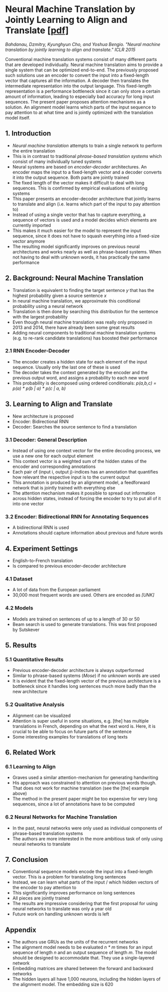 # Neural Machine Translation by Jointly Learning to Align and Translate [[pdf]](https://arxiv.org/pdf/1409.0473)

*Bahdanau, Dzmitry, Kyunghyun Cho, and Yoshua Bengio. "Neural machine translation by jointly learning to align and translate." ICLR 2015*

Conventional machine translation systems consist of many different parts that are developed individually.
Neural machine translation aims to provide a single system that can be optimized end-to-end.
The previously proposed such solutions use an encoder to convert the input into a fixed-length vector that captures all the information.
A decoder then translates the intermediate representation into the output language.
This fixed-length representation is a performance bottleneck since it can only store a certain amount of information, leading to especially bad accuracy for long input sequences.
The present paper proposes attention mechanisms as a solution.
An alignment model learns which parts of the input sequence to pay attention to at what time and is jointly optimized with the translation model itself.

## 1. Introduction

* *Neural machine translation* attempts to train a single network to perform the entire translation
* This is in contrast to traditional *phrase-based translation systems* which consist of many individually tuned systems
* Neural systems are based on *encoder-decoder* architectures. An encoder maps the input to a fixed-length vector and a decoder converts it into the output sequence. Both parts are jointly trained
* The fixed length of the vector makes it difficult to deal with long sequences. This is confirmed by empirical evaluations of existing systems
* This paper presents an encoder-decoder architecture that jointly learns to translate and align (i.e. learns which part of the input to pay attention to)
* Instead of using a single vector that has to capture everything, a sequence of vectors is used and a model decides which elements are currently imported
* This makes it much easier for the model to represent the input sequence, since it does not have to squash everything into a fixed-size vector anymore
* The resulting model significantly improves on previous neural architectures and works nearly as well as phrase-based systems. When not having to deal with unknown words, it has practically the same performance

## 2. Background: Neural Machine Translation

* Translation is equivalent to finding the target sentence *y* that has the highest probability given a source sentence *x*
* In neural machine translation, we approximate this conditional probability using a neural network
* Translation is then done by searching this distribution for the sentence with the largest probability
* Even though neural machine translation was really only proposed in 2013 and 2014, there have already been some great results
* Adding neural components to traditional machine translation systems (e.g. to re-rank candidate translations) has boosted their performance

### 2.1 RNN Encoder-Decoder

* The encoder creates a hidden state for each element of the input sequence. Usually only the last one of these is used
* The decoder takes the context generated by the encoder and the previous output word, and assigns a probability to each new word
* This probability is decomposed using ordered conditionals: *p(a,b,c) = p(a) \* p(b | a) \* p(c | a, b)*

## 3. Learning to Align and Translate

* New architecture is proposed
* Encoder: Bidirectional RNN
* Decoder: Searches the source sentence to find a translation

### 3.1 Decoder: General Description

* Instead of using one context vector for the entire decoding process, we use a new one for each output element
* This context vector is a weighted sum of the hidden states of the encoder and corresponding annotations
* Each pair of (input i, output j)-indices has an annotation that quantifies how relevant the respective input is to the current output
* This annotation is produced by an alignment model, a feedforward network that is jointly trained with everything else
* The attention mechanism makes it possible to spread out information across hidden states, instead of forcing the encoder to try to put all of it into one vector

### 3.2 Encoder: Bidirectional RNN for Annotating Sequences

* A bidirectional RNN is used
* Annotations should capture information about previous and future words

## 4. Experiment Settings

* English-to-French translation
* Is compared to previous encoder-decoder architecture

### 4.1 Dataset

* A lot of data from the European parliament
* 30,000 most frequent words are used. Others are encoded as *[UNK]*

### 4.2 Models

* Models are trained on sentences of up to a length of 30 or 50
* Beam search is used to generate translations. This was first proposed by Sutskever

## 5. Results

### 5.1 Quantitative Results

* Previous encoder-decoder architecture is always outperformed
* Similar to phrase-based systems (*Mose*) if no unknown words are used
* It is evident that the fixed-length vector of the previous architecture is a bottleneck since it handles long sentences much more badly than the new architecture

### 5.2 Qualitative Analysis

* Alignment can be visualized
* Attention is super useful in some situations, e.g. [the] has multiple translations in French, depending on what the next word is. Here, it is crucial to be able to focus on future parts of the sentence
* Some interesting examples for translations of long texts

## 6. Related Work

### 6.1 Learning to Align

* Graves used a similar attention-mechanism for generating handwriting
* His approach was constrained to attention on previous words though. That does not work for machine translation (see the [the] example above)
* The method in the present paper might be too expensive for very long sequences, since a lot of annotations have to be computed

### 6.2 Neural Networks for Machine Translation

* In the past, neural networks were only used as individual components of phrase-based translation systems
* The authors are more interested in the more ambitious task of only using neural networks to translate

## 7. Conclusion

* Conventional sequence models encode the input into a fixed-length vector. This is a problem for translating long sentences
* Instead, we can learn what parts of the input / which hidden vectors of the encoder to pay attention to
* This significantly improves performance on long sentences
* All pieces are jointly trained
* The results are impressive considering that the first proposal for using neural networks to translate was only a year old
* Future work on handling unknown words is left

## Appendix

* The authors use GRUs as the units of the recurrent networks
* The alignment model needs to be evaluated *n \* m* times for an input sequence of length *n* and an output sequence of length *m*. The model should be designed to accommodate that. They use a single-layered network
* Embedding matrices are shared between the forward and backward networks
* The hidden layers all have 1,000 neurons, including the hidden layers of the alignment model. The embedding size is 620
